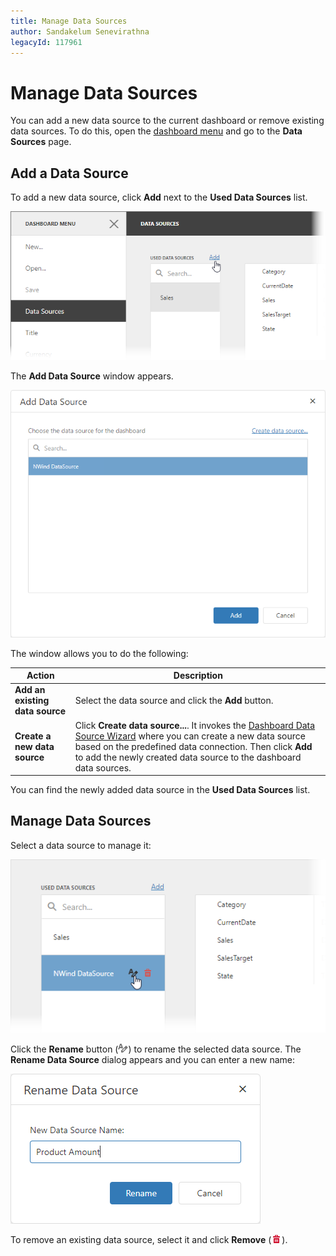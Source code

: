 ```yaml
---
title: Manage Data Sources
author: Sandakelum Senevirathna
legacyId: 117961
---
```

# Manage Data Sources
You can add a new data source to the current dashboard or remove existing data sources. To do this, open the [dashboard menu](../ui-elements/dashboard-menu.md) and go to the **Data Sources** page.

## Add a Data Source

To add a new data source, click **Add** next to the **Used Data Sources** list.

![WDD-add-data-source-to-the-collection](../../../images/img124583.png)

The **Add Data Source** window appears.

![WDD-include-selected-data-source-to-the-dashboard](../../../images/wdd-include-selected-data-source-to-the-dashboard124584.png)

The window allows you to do the following:

| Action | Description |
|----------|----------|
| **Add an existing data source** | Select the data source and click the **Add** button.  |
| **Create a new data source** | Click **Create data source...**. It invokes the [Dashboard Data Source Wizard](../ui-elements/dialogs-and-wizards/dashboard-data-source-wizard.md) where you can create a new data source based on the predefined data connection. Then click **Add** to add the newly created data source to the dashboard data sources.  |

You can find the newly added data source in the **Used Data Sources** list.

## Manage Data Sources

Select a data source to manage it:

![wdd-manage-data-source](../../../images/wdd-manage-data-source.png)

Click the **Rename** button (![](../../../images/wdd-icon-rename-data-source.png)) to rename the selected data source. The **Rename Data Source** dialog appears and you can enter a new name:

![web-rename-data-source-dialog](../../../images/web-rename-data-source-dialog.png)

To remove an existing data source, select it and click **Remove** (![WDD-icon-delete-data-source](../../../images/img124585.png)).